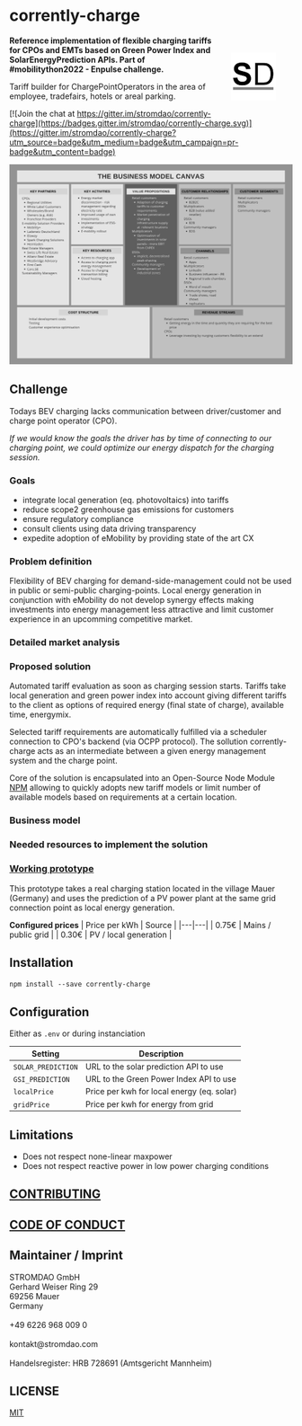 # corrently-charge

<a href="https://stromdao.de/" target="_blank" title="STROMDAO - Digital Energy Infrastructure"><img src="./static/stromdao.png" align="right" height="85px" hspace="30px" vspace="30px"></a>

**Reference implementation of flexible charging tariffs for CPOs and EMTs based on Green Power Index and SolarEnergyPrediction APIs. Part of #mobilitython2022  - Enpulse challenge.**

Tariff builder for ChargePointOperators in the area of employee, tradefairs, hotels or areal parking.  

[![Join the chat at https://gitter.im/stromdao/corrently-charge](https://badges.gitter.im/stromdao/corrently-charge.svg)](https://gitter.im/stromdao/corrently-charge?utm_source=badge&utm_medium=badge&utm_campaign=pr-badge&utm_content=badge)

[![Business Model Canvas](./EnPulse_BusinessModelCanvas.png)](./EnPulse_BusinessModelCanvas.png)


## Challenge


Todays BEV charging lacks communication between driver/customer and charge point operator (CPO).

*If we would know the goals the driver has by time of connecting to our charging point, we could optimize our  energy dispatch for the charging session.*

### Goals
- integrate local generation (eq. photovoltaics) into tariffs
- reduce scope2 greenhouse gas emissions for customers
- ensure regulatory compliance   
- consult clients using data driving transparency
- expedite adoption of eMobility by providing  state of the art CX

### Problem definition
Flexibility of BEV charging for demand-side-management could not be used in public or semi-public charging-points. Local energy generation in conjunction with eMobility do not develop synergy effects making investments into energy management less attractive and limit customer experience in an upcomming competitive market.   

### Detailed market analysis

### Proposed solution
Automated tariff evaluation as soon as charging session starts. Tariffs take local generation and green power index into account giving different tariffs to the client as options of required energy (final state of charge), available time, energymix.

Selected tariff requirements are automatically fulfilled via a scheduler connection to CPO's backend (via OCPP protocol). The sollution corrently-charge acts as an intermediate between a given energy management system and the charge point.

Core of the solution is encapsulated into an Open-Source Node Module [NPM](https://www.npmjs.com/package/corrently-charge) allowing to quickly adopts new tariff models or limit number of available models based on requirements at a certain location.

### Business model

### Needed resources to implement the solution

### [Working prototype](https://smith.corrently.cloud/app/mobilitython-corrently-charge/tariff-selection-631dc4f8caf77e03f003740b)
This prototype takes a real charging station located in the village Mauer (Germany) and uses the prediction of a PV power plant at the same grid connection point as local energy generation.

**Configured prices**
| Price per kWh | Source |
|---|---|
| 0.75€ | Mains / public grid |
| 0.30€ | PV / local generation |

## Installation
```
npm install --save corrently-charge
```

## Configuration
Either as  `.env` or during instanciation

| Setting | Description |
|---|---|
| `SOLAR_PREDICTION` | URL to the solar prediction API to use |
| `GSI_PREDICTION` | URL to the Green Power Index API to use |
| `localPrice`  | Price per kwh for local energy (eq. solar) |
| `gridPrice`   | Price per kwh for energy from grid |



## Limitations
- Does not respect none-linear maxpower
- Does not respect reactive power in low power charging conditions

## [CONTRIBUTING](https://github.com/energychain/corrently-charge/blob/main/CONTRIBUTING.md)

## [CODE OF CONDUCT](https://github.com/energychain/corrently-charge/blob/main/CODE_OF_CONDUCT.md)


## Maintainer / Imprint

<addr>
STROMDAO GmbH  <br/>
Gerhard Weiser Ring 29  <br/>
69256 Mauer  <br/>
Germany  <br/>
  <br/>
+49 6226 968 009 0  <br/>
  <br/>
kontakt@stromdao.com  <br/>
  <br/>
Handelsregister: HRB 728691 (Amtsgericht Mannheim)
</addr>


## LICENSE
[MIT](./LICENSE)

